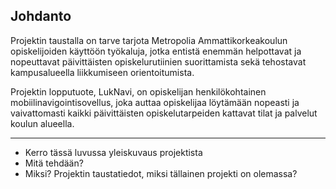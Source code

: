 ## Johdanto

Projektin taustalla on tarve tarjota Metropolia Ammattikorkeakoulun opiskelijoiden käyttöön työkaluja, jotka entistä
enemmän helpottavat ja nopeuttavat päivittäisten opiskelurutiinien suorittamista sekä tehostavat kampusalueella liikkumiseen
orientoitumista. 

Projektin lopputuote, LukNavi, on opiskelijan henkilökohtainen mobiilinavigointisovellus, joka auttaa 
opiskelijaa löytämään nopeasti ja vaivattomasti kaikki päivittäisten opiskelutarpeiden kattavat tilat ja palvelut 
koulun alueella. 


--------
* Kerro tässä luvussa yleiskuvaus projektista
* Mitä tehdään?
* Miksi? Projektin taustatiedot, miksi tällainen projekti on olemassa?  